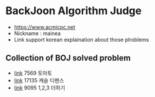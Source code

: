 # BackJoon Algorithm Judge
- https://www.acmicpc.net
- Nickname : mainea
- Link support korean explaination about those plroblems

## Collection of BOJ solved problem

-  [link](https://dev-wd.github.io/algorithm/2019-11-23-algorithm-backjoon7569/) 7569 토마토
-  [link](https://dev-wd.github.io/algorithm/2019-11-25-algorithm-backjoon17135/) 17135 캐슬 디펜스
-  [link](https://dev-wd.github.io/algorithm/backjoon9095/) 9095 1,2,3 더하기
